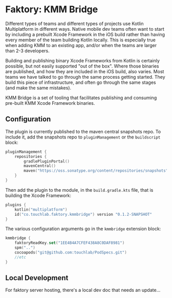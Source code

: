 # Faktory: KMM Bridge

Different types of teams and different types of projects use Kotlin Multiplatform in different ways. Native mobile dev teams often want to start by including a prebuilt Xcode Framework in the iOS build rather than having every member of the team building Kotlin locally. This is especially true when adding KMM to an existing app, and/or when the teams are larger than 2-3 developers.

Building and publishing binary Xcode Frameworks from Kotlin is certainly possible, but not easily supported "out of the box". Where those binaries are published, and how they are included in the iOS build, also varies. Most teams we have talked to go through the same process getting started. They build this piece of infrastructure, and often go through the same stages (and make the same mistakes).

KMM Bridge is a set of tooling that facilitates publishing and consuming pre-built KMM Xcode Framework binaries.

## Configuration

The plugin is currently published to the maven central snapshots repo. To include it, add the snapshots repo to `pluginManagement` or the `buildscript` block:

```kotlin
pluginManagement {
    repositories {
        gradlePluginPortal()
        mavenCentral()
        maven("https://oss.sonatype.org/content/repositories/snapshots")
    }
}
```

Then add the plugin to the module, in the `build.gradle.kts` file, that is building the Xcode Framework:

```kotlin
plugins {
    kotlin("multiplatform")
    id("co.touchlab.faktory.kmmbridge") version "0.1.2-SNAPSHOT"
}
```

The various configuration arguments go in the `kmmbridge` extension block:

```kotlin
kmmbridge {
    faktoryReadKey.set("1EE4B4A7CFEF438A8C0DAF8981")
    spm("..")
    cocoapods("git@github.com:touchlab/PodSpecs.git")
    //etc
}
```

## Local Development

For faktory server hosting, there's a local dev doc that needs an update...
